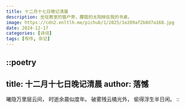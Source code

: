 ```yaml
---
title: 十二月十七日晚记清晨
description: 坐在教室的窗户旁，朦胧的太阳映在我的书桌。
image: https://cdn2.enltlh.me/pichub/1/2025/1e289af2b8d7a168.jpg
date: 2024-12-17
categories: [诗词]
tags: [写作, 杂记]
---
```


::poetry
---
title: 十二月十七日晚记清晨
author: 落憾
---
曦隐万里层云间，
时逝余晨似度年。
破雾残云橘光外，
偷得浮生半日闲。
::
